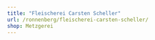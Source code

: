 ```yaml
---
title: "Fleischerei Carsten Scheller"
url: /ronnenberg/fleischerei-carsten-scheller/
shop: Metzgerei
---
```

